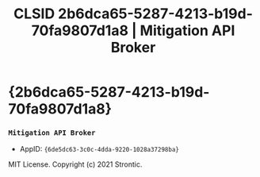 ﻿---
title: "CLSID 2b6dca65-5287-4213-b19d-70fa9807d1a8 | Mitigation API Broker"
excerpt: What is COM-Object CLSID 2b6dca65-5287-4213-b19d-70fa9807d1a8?
---

# {2b6dca65-5287-4213-b19d-70fa9807d1a8}

### `Mitigation API Broker`
* AppID: `{6de5dc63-3c0c-4dda-9220-1028a37298ba}`

MIT License. Copyright (c) 2021 Strontic.


